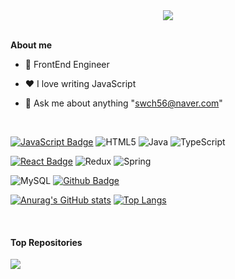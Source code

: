 <div align=center>
	<img src="https://capsule-render.vercel.app/api?type=waving&color=auto&height=200&section=header&text=HJ-C%Github!&fontSize=90" />	
</div>

<br />
  
**About me**

- 💼 FrontEnd Engineer

- ❤️ I love writing JavaScript
  
- 💬 Ask me about anything "swch56@naver.com"

<br/>

[![JavaScript Badge](https://img.shields.io/badge/JavaScript-424242?&logo=javascript&logoColor=F7DF1E&style=for-the-badge&link=https://developer.mozilla.org/en-US/docs/Web/JavaScript/)](https://developer.mozilla.org/en-US/docs/Web/JavaScript)
![HTML5](https://img.shields.io/badge/html5-%23E34F26.svg?style=for-the-badge&logo=html5&logoColor=white)
![Java](https://img.shields.io/badge/java-%23ED8B00.svg?style=for-the-badge&logo=java&logoColor=white)
![TypeScript](https://img.shields.io/badge/typescript-%23007ACC.svg?style=for-the-badge&logo=typescript&logoColor=white)

[![React Badge](https://img.shields.io/badge/-REACT-61DAFB?&logo=react&logoColor=white&style=for-the-badge&link=https://reactjs.org)](https://reactjs.org/)
![Redux](https://img.shields.io/badge/redux-%23593d88.svg?style=for-the-badge&logo=redux&logoColor=white)
![Spring](https://img.shields.io/badge/spring-%236DB33F.svg?style=for-the-badge&logo=spring&logoColor=white)

![MySQL](https://img.shields.io/badge/mysql-%2300f.svg?style=for-the-badge&logo=mysql&logoColor=white)
[![Github Badge](https://img.shields.io/badge/-GITHUB-181717?&logo=github&logoColor=white&style=for-the-badge&link=https://github.com/phj2309)](https://github.com/phj2309)

[![Anurag's GitHub stats](https://github-readme-stats.vercel.app/api?username=HJ-C&show_icons=true&theme=highcontrast)](https://github.com/anuraghazra/github-readme-stats)
[![Top Langs](https://github-readme-stats.vercel.app/api/top-langs/?username=HJ-C&langs_count=5&layout=compact)](https://github.com/anuraghazra/github-readme-stats)

<br/>

#### Top Repositories


<a href="https://github.com/HJ-C/SocialGallery">
  <img align="center" src="https://github.com/HJ-C/SocialGallery" />
</a>


